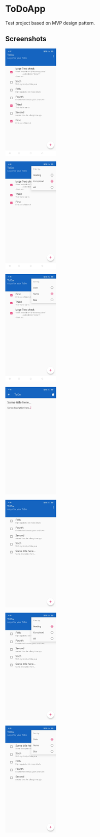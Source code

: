 # ToDoApp
Test project based on MVP design pattern.

## Screenshots
<img
	src="https://github.com/deviknitkkr/ToDoApp/blob/master/images/Screenshot_2.jpg"
	alt="Screenshot" width="160"/>

<img
	src="https://github.com/deviknitkkr/ToDoApp/blob/master/images/Screenshot_3.jpg"
	alt="Screenshot" width="160"/>

<img
	src="https://github.com/deviknitkkr/ToDoApp/blob/master/images/Screenshot_4.jpg"
	alt="Screenshot" width="160"/>

<img
	src="https://github.com/deviknitkkr/ToDoApp/blob/master/images/Screenshot_5.jpg"
	alt="Screenshot" width="160"/>

<img
	src="https://github.com/deviknitkkr/ToDoApp/blob/master/images/Screenshot_6.jpg"
	alt="Screenshot" width="160"/>

<img
	src="https://github.com/deviknitkkr/ToDoApp/blob/master/images/Screenshot_7.jpg"
	alt="Screenshot" width="160"/>
	
<img
	src="https://github.com/deviknitkkr/ToDoApp/blob/master/images/Screenshot_8.jpg"
	alt="Screenshot" width="160"/>


